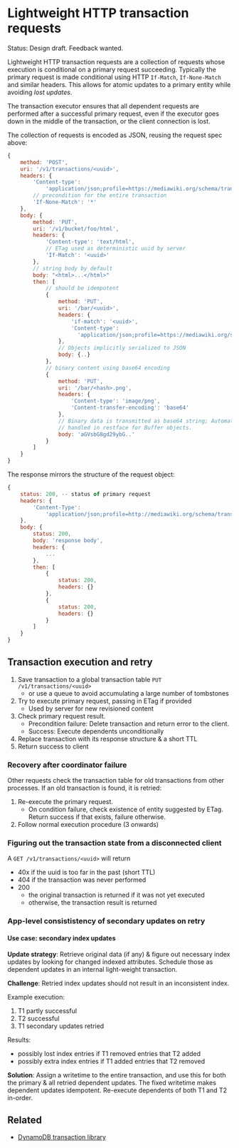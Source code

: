 # Lightweight HTTP transaction requests
Status: Design draft. Feedback wanted.

Lightweight HTTP transaction requests are a collection of requests whose
execution is conditional on a primary request succeeding. Typically the primary
request is made conditional using HTTP `If-Match`, `If-None-Match` and similar
headers. This allows for atomic updates to a primary entity while avoiding
*lost updates*.

The transaction executor ensures that all dependent requests are performed
after a successful primary request, even if the executor goes down in the
middle of the transaction, or the client connection is lost.

The collection of requests is encoded as JSON, reusing the request spec above:
```javascript
{
    method: 'POST',
    uri: '/v1/transactions/<uuid>',
    headers: {
        'Content-type':
            'application/json;profile=https://mediawiki.org/schema/transaction',
        // precondition for the entire transaction
        'If-None-Match': '*'
    },
    body: {
        method: 'PUT',
        uri: '/v1/bucket/foo/html',
        headers: {
            'Content-type': 'text/html',
            // ETag used as deterministic uuid by server
            'If-Match': '<uuid>'
        },
        // string body by default
        body: "<html>...</html>"
        then: [
            // should be idempotent
            {
                method: 'PUT',
                uri: '/bar/<uuid>',
                headers: {
                    'if-match': '<uuid>',
                    'Content-type':
                      'application/json;profile=https://mediawiki.org/specs/foo'
                },
                // Objects implicitly serialized to JSON
                body: {..}
            },
            // binary content using base64 encoding
            {
                method: 'PUT',
                uri: '/bar/<hash>.png',
                headers: {
                    'Content-type': 'image/png',
                    'Content-transfer-encoding': 'base64'
                },
                // Binary data is transmitted as base64 string; Automatically
                // handled in restface for Buffer objects.
                body: 'aGVsbG8gd29ybG..'
            }
        ]
    }
}
```


The response mirrors the structure of the request object:
```javascript
{
    status: 200, -- status of primary request
    headers: {
        'Content-Type':
            'application/json;profile=http://mediawiki.org/schema/transaction_response'
    },
    body: {
        status: 200,
        body: 'response body',
        headers: {
            ...
        },
        then: [
            {
                status: 200,
                headers: {}
            },
            {
                status: 200,
                headers: {}
            }
        ]
    }
}
```

## Transaction execution and retry
1. Save transaction to a global transaction table
   `PUT /v1/transactions/<uuid>`
    - or use a queue to avoid accumulating a large number of tombstones
2. Try to execute primary request, passing in ETag if provided
    - Used by server for new revisioned content
3. Check primary request result.
    - Precondition failure: Delete transaction and return error to the client.
    - Success: Execute dependents unconditionally
4. Replace transaction with its response structure & a short TTL
5. Return success to client

### Recovery after coordinator failure
Other requests check the transaction table for old transactions from other
processes. If an old transaction is found, it is retried:

1. Re-execute the primary request.
    - On condition failure, check existence of entity suggested by ETag.
      Return success if that exists, failure otherwise.
2. Follow normal execution procedure (3 onwards)

### Figuring out the transaction state from a disconnected client
A `GET /v1/transactions/<uuid>` will return
- 40x if the uuid is too far in the past (short TTL)
- 404 if the transaction was never performed
- 200
    - the original transaction is returned if it was not yet executed
    - otherwise, the transaction result is returned

### App-level consististency of secondary updates on retry
#### Use case: secondary index updates
**Update strategy**: Retrieve original data (if any) & figure out necessary index updates
by looking for changed indexed attributes. Schedule those as dependent updates
in an internal light-weight transaction.

**Challenge**: Retried index updates should not result in an inconsistent index.

Example execution:

1. T1 partly successful
2. T2 successful
3. T1 secondary updates retried

Results:
- possibly lost index entries if T1 removed entries that T2 added
- possibly extra index entries if T1 added entries that T2 removed

**Solution**: Assign a writetime to the entire transaction, and use this for
both the primary & all retried dependent updates. The fixed writetime makes
dependent updates idempotent. Re-execute dependents of both T1 and T2
in-order.
    
## Related
- [DynamoDB transaction library](http://java.awsblog.com/post/Tx13H2W58QMAOA7/Performing-Conditional-Writes-Using-the-Amazon-DynamoDB-Transaction-Library)
